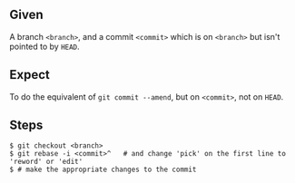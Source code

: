 ## Given

A branch `<branch>`, and a commit `<commit>` which is on `<branch>` but isn't
pointed to by `HEAD`.

## Expect

To do the equivalent of `git commit --amend`, but on `<commit>`, not on `HEAD`.

## Steps

    $ git checkout <branch>
    $ git rebase -i <commit>^   # and change 'pick' on the first line to 'reword' or 'edit'
    $ # make the appropriate changes to the commit
